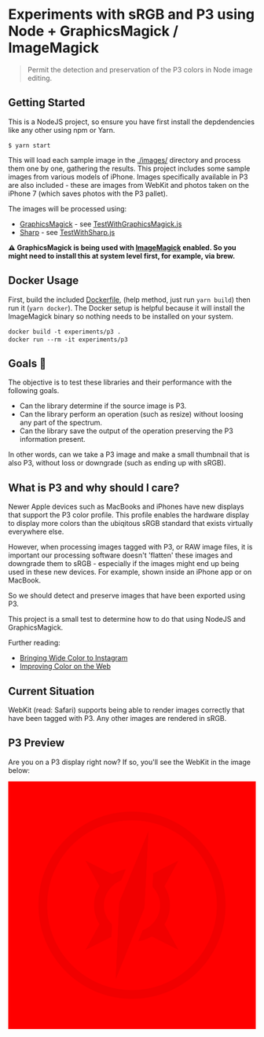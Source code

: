 # Experiments with sRGB and P3 using Node + GraphicsMagick / ImageMagick
> Permit the detection and preservation of the P3 colors in Node image editing.

## Getting Started

This is a NodeJS project, so ensure you have first install the depdendencies like any other using npm or Yarn.

```
$ yarn start
```

This will load each sample image in the [./images/](./images/) directory and process them one by one, gathering the results. This project includes some sample images from various models of iPhone.  Images specifically available in P3 are also included - these are images from WebKit and photos taken on the iPhone 7 (which saves photos with the P3 pallet).

The images will be processed using:

* [GraphicsMagick](https://github.com/aheckmann/gm) - see [TestWithGraphicsMagick.js](./src/GraphicsMagick/TestWithGraphicsMagick.mjs)
* [Sharp](https://github.com/lovell/sharp)  - see [TestWithSharp.js](./src/sharp/TestWithSharp.mjs)

**:warning: GraphicsMagick is being used with [ImageMagick](https://www.imagemagick.org/) enabled. So you might need to install this at system level first, for example, via brew.**

## Docker Usage

First, build the included [Dockerfile](Dockerfile), (help method, just run `yarn build`) then run it (`yarn docker`). The Docker
setup is helpful because it will install the ImageMagick binary so nothing needs to be installed on your system.

```
docker build -t experiments/p3 .
docker run --rm -it experiments/p3
```

## Goals :microscope:

The objective is to test these libraries and their performance with the following goals.

* Can the library determine if the source image is P3.
* Can the library perform an operation (such as resize) without loosing any part of the spectrum.
* Can the library save the output of the operation preserving the P3 information present.

In other words, can we take a P3 image and make a small thumbnail that is also P3, without loss or downgrade (such as ending up with sRGB).

## What is P3 and why should I care?

Newer Apple devices such as MacBooks and iPhones have new displays that support the P3 color profile. This profile
enables the hardware display to display more colors than the ubiqitous sRGB standard that exists virtually everywhere else.

However, when processing images tagged with P3, or RAW image files, it is important our processing software doesn't 'flatten' these
images and downgrade them to sRGB - especially if the images might end up being used in these new devices. For example, shown inside an iPhone app or on MacBook.

So we should detect and preserve images that have been exported using P3.

This project is a small test to determine how to do that using NodeJS and GraphicsMagick.

Further reading:

* [Bringing Wide Color to Instagram](https://engineering.instagram.com/bringing-wide-color-to-instagram-5a5481802d7d)  
* [Improving Color on the Web](https://webkit.org/blog/6682/improving-color-on-the-web/)

## Current Situation

WebKit (read: Safari) supports being able to render images correctly that have been tagged with P3. Any other images are rendered in sRGB.

## P3 Preview
Are you on a P3 display right now? If so, you'll see the WebKit in the image below:

![Screenshot](./images/Webkit-logo-P3.png?raw=true "P3 Sample Image")

